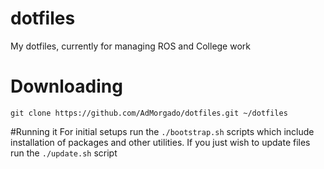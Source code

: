 # dotfiles
My dotfiles, currently for managing ROS and College work

# Downloading
```
git clone https://github.com/AdMorgado/dotfiles.git ~/dotfiles
```

#Running it
For initial setups run the ```./bootstrap.sh``` scripts which include installation of packages and other utilities.
If you just wish to update files run the ```./update.sh``` script
